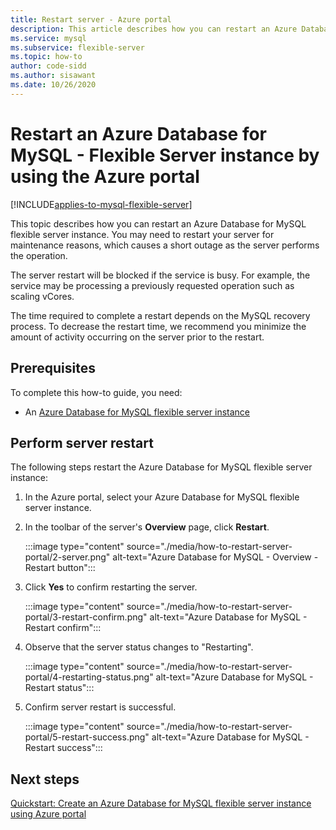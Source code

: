 ```yaml
---
title: Restart server - Azure portal
description: This article describes how you can restart an Azure Database for MySQL - Flexible Server instance by using the Azure portal.
ms.service: mysql
ms.subservice: flexible-server
ms.topic: how-to
author: code-sidd 
ms.author: sisawant
ms.date: 10/26/2020
---
```


# Restart an Azure Database for MySQL - Flexible Server instance by using the Azure portal

[!INCLUDE[applies-to-mysql-flexible-server](../includes/applies-to-mysql-flexible-server.md)]

This topic describes how you can restart an Azure Database for MySQL flexible server instance. You may need to restart your server for maintenance reasons, which causes a short outage as the server performs the operation.

The server restart will be blocked if the service is busy. For example, the service may be processing a previously requested operation such as scaling vCores.

The time required to complete a restart depends on the MySQL recovery process. To decrease the restart time, we recommend you minimize the amount of activity occurring on the server prior to the restart.

## Prerequisites

To complete this how-to guide, you need:
- An [Azure Database for MySQL flexible server instance](quickstart-create-server-portal.md)


## Perform server restart

The following steps restart the Azure Database for MySQL flexible server instance:

1. In the Azure portal, select your Azure Database for MySQL flexible server instance.

2. In the toolbar of the server's **Overview** page, click **Restart**.

   :::image type="content" source="./media/how-to-restart-server-portal/2-server.png" alt-text="Azure Database for MySQL - Overview - Restart button":::

3. Click **Yes** to confirm restarting the server.

   :::image type="content" source="./media/how-to-restart-server-portal/3-restart-confirm.png" alt-text="Azure Database for MySQL - Restart confirm":::

4. Observe that the server status changes to "Restarting".

   :::image type="content" source="./media/how-to-restart-server-portal/4-restarting-status.png" alt-text="Azure Database for MySQL - Restart status":::

5. Confirm server restart is successful.

   :::image type="content" source="./media/how-to-restart-server-portal/5-restart-success.png" alt-text="Azure Database for MySQL - Restart success":::

## Next steps

[Quickstart: Create an Azure Database for MySQL flexible server instance using Azure portal](quickstart-create-server-portal.md)
